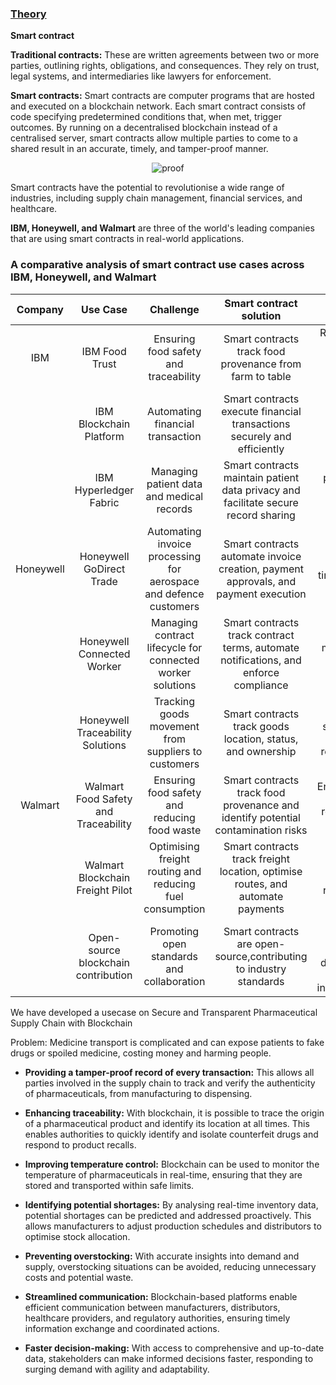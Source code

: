 <u><h3>Theory</h3></u>
<b><p> Smart contract</p></b>

<p><b>Traditional contracts:</b> These are written agreements between two or more parties, outlining rights, obligations, and consequences. They rely on trust, legal systems, and intermediaries like lawyers for enforcement.

<b>Smart contracts:</b> Smart contracts are computer programs that are hosted and executed on a blockchain network. Each smart contract consists of code specifying predetermined conditions that, when met, trigger outcomes. By running on a decentralised blockchain instead of a centralised server, smart contracts allow multiple parties to come to a shared result in an accurate, timely, and tamper-proof manner.

</p>

 <center><img src="/blockchain/experiment/images/smartcontract2.2.jpg" alt="proof"></div></center>
 <p>Smart contracts have the potential to revolutionise a wide range of industries, including supply chain management, financial services, and healthcare.
</p>
<p><b>IBM, Honeywell, and Walmart</b> are three of the world's leading companies that are using smart contracts in real-world applications. 
</p>
<h3>A comparative analysis of smart contract use cases across IBM, Honeywell, and Walmart
</h3>



| Company | Use Case | Challenge |Smart contract solution | Benefits|
| :---: | :---: | :---: | :---: | :---: |
| IBM  |IBM Food Trust |Ensuring food safety and traceability |Smart contracts track food provenance from farm to table|Reduces food waste, enhances consumer trust |
|| IBM Blockchain Platform|Automating financial transaction|Smart contracts execute financial transactions securely and efficiently|Reduces costs, improves transaction speed|
||IBM Hyperledger Fabric|Managing patient data and medical records|Smart contracts maintain patient data privacy and facilitate secure record sharing|Enhances patient care, improves healthcare outcomes|
|Honeywell|Honeywell GoDirect Trade|Automating invoice processing for aerospace and defence customers|Smart contracts automate invoice creation, payment approvals, and payment execution|Reduces processing time, improves cash flow|
||Honeywell Connected Worker|Managing contract lifecycle for connected worker solutions|Smart contracts track contract terms, automate notifications, and enforce compliance|Enhances contract management efficiency, reduces disputes|
||Honeywell Traceability Solutions|Tracking goods movement from suppliers to customers|Smart contracts track goods location, status, and ownership|Improves supply chain visibility, reduces risks|
|Walmart|Walmart Food Safety and Traceability|Ensuring food safety and reducing food waste|Smart contracts track food provenance and identify potential contamination risks|Enhances food safety, reduces food waste|
||Walmart Blockchain Freight Pilot|Optimising freight routing and reducing fuel consumption|Smart contracts track freight location, optimise routes, and automate payments|Improves logistics efficiency, reduces fuel costs|
||Open-source blockchain contribution|Promoting open standards and collaboration|Smart contracts are open-source,contributing to industry standards|Enhances blockchain ecosystem development, promotes interoperability| 


<p> We have developed a usecase on Secure and Transparent Pharmaceutical Supply Chain with Blockchain</p>
<p>Problem: Medicine transport is complicated and can expose patients to fake drugs or spoiled medicine, costing money and harming people.</p>

- <p><b>Providing a tamper-proof record of every transaction:</b> This allows all parties involved in the supply chain to track and verify the authenticity of pharmaceuticals, from manufacturing to dispensing.</p>

- <p><b>Enhancing traceability:</b> With blockchain, it is possible to trace the origin of a pharmaceutical product and identify its location at all times. This enables authorities to quickly identify and isolate counterfeit drugs and respond to product recalls.</p>

- <p><b>Improving temperature control:</b> Blockchain can be used to monitor the temperature of pharmaceuticals in real-time, ensuring that they are stored and transported within safe limits.
</p>

- <p><b>Identifying potential shortages:</b> By analysing real-time inventory data, potential shortages can be predicted and addressed proactively. This allows manufacturers to adjust production schedules and distributors to optimise stock allocation.</p>

- <p><b>Preventing overstocking:</b> With accurate insights into demand and supply, overstocking situations can be avoided, reducing unnecessary costs and potential waste.</p>

- <p><b>Streamlined communication:</b> Blockchain-based platforms enable efficient communication between manufacturers, distributors, healthcare providers, and regulatory authorities, ensuring timely information exchange and coordinated actions.</p>

- <p><b>Faster decision-making:</b> With access to comprehensive and up-to-date data, stakeholders can make informed decisions faster, responding to surging demand with agility and adaptability.</p>






















